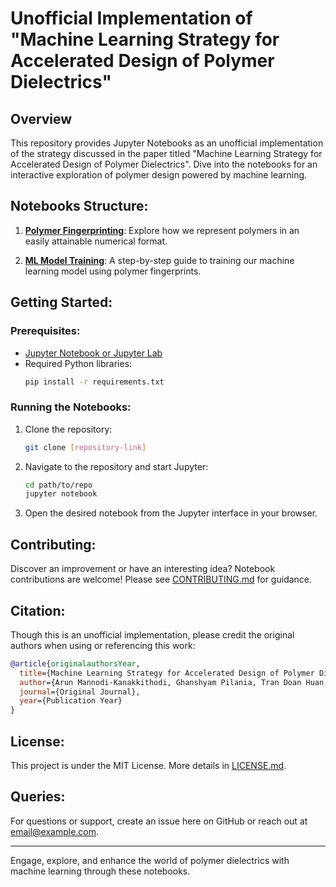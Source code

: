 # Unofficial Implementation of "Machine Learning Strategy for Accelerated Design of Polymer Dielectrics"


## Overview

This repository provides Jupyter Notebooks as an unofficial implementation of the strategy discussed in the paper titled "Machine Learning Strategy for Accelerated Design of Polymer Dielectrics". Dive into the notebooks for an interactive exploration of polymer design powered by machine learning.

## Notebooks Structure:

1. **[Polymer Fingerprinting](link_to_notebook_1.ipynb)**: Explore how we represent polymers in an easily attainable numerical format.
   
2. **[ML Model Training](link_to_notebook_2.ipynb)**: A step-by-step guide to training our machine learning model using polymer fingerprints.



## Getting Started:

### Prerequisites:

- [Jupyter Notebook or Jupyter Lab](https://jupyter.org/install)
- Required Python libraries:
    ```bash
    pip install -r requirements.txt
    ```

### Running the Notebooks:

1. Clone the repository:
   ```bash
   git clone [repository-link]
   ```

2. Navigate to the repository and start Jupyter:
   ```bash
   cd path/to/repo
   jupyter notebook
   ```

3. Open the desired notebook from the Jupyter interface in your browser.

## Contributing:

Discover an improvement or have an interesting idea? Notebook contributions are welcome! Please see [CONTRIBUTING.md](CONTRIBUTING.md) for guidance.

## Citation:

Though this is an unofficial implementation, please credit the original authors when using or referencing this work:

```bibtex
@article{originalauthorsYear,
  title={Machine Learning Strategy for Accelerated Design of Polymer Dielectrics},
  author={Arun Mannodi-Kanakkithodi, Ghanshyam Pilania, Tran Doan Huan, Turab Lookman & Rampi Ramprasad },
  journal={Original Journal},
  year={Publication Year}
}
```

## License:

This project is under the MIT License. More details in [LICENSE.md](LICENSE.md).

## Queries:

For questions or support, create an issue here on GitHub or reach out at [email@example.com](mailto:email@example.com).

---

Engage, explore, and enhance the world of polymer dielectrics with machine learning through these notebooks.
